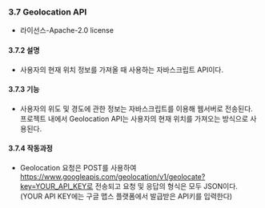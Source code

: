 ### 3.7 Geolocation API

* 라이선스-Apache-2.0 license

#### 3.7.2 설명

* 사용자의 현재 위치 정보를 가져올 때 사용하는 자바스크립트 API이다.

#### 3.7.3 기능

* 사용자의 위도 및 경도에 관한 정보는 자바스크립트를 이용해 웹서버로 전송된다. 프로젝트 내에서 Geolocation API는 사용자의 현재 위치를 가져오는 방식으로 사용된다. 

#### 3.7.4 작동과정

* Geolocation 요청은 POST를 사용하여 https://www.googleapis.com/geolocation/v1/geolocate?key=YOUR_API_KEY로 전송되고 요청 및 응답의 형식은 모두 JSON이다. (YOUR API KEY에는 구글 맵스 플랫폼에서 발급받은 API키를 입력한다)
